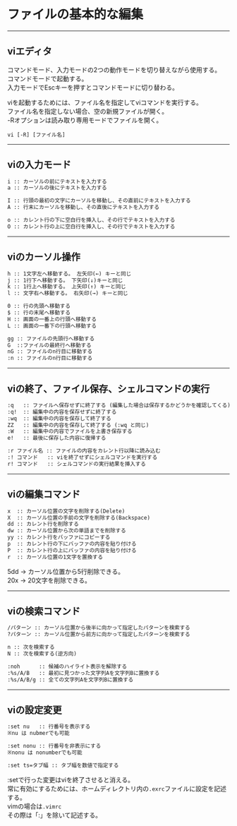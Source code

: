 # ファイルの基本的な編集

---

## viエディタ

コマンドモード、入力モードの2つの動作モードを切り替えながら使用する。  
コマンドモードで起動する。  
入力モードでEscキーを押すとコマンドモードに切り替わる。  

viを起動するためには、ファイル名を指定してviコマンドを実行する。  
ファイル名を指定しない場合、空の新規ファイルが開く。  
-Rオプションは読み取り専用モードでファイルを開く。  

`vi [-R] [ファイル名]`  

---

## viの入力モード

``` txt
i :: カーソルの前にテキストを入力する
a :: カーソルの後にテキストを入力する

I :: 行頭の最初の文字にカーソルを移動し、その直前にテキストを入力する
A :: 行末にカーソルを移動し、その直後にテキストを入力する

o :: カレント行の下に空白行を挿入し、その行でテキストを入力する
O :: カレント行の上に空白行を挿入し、その行でテキストを入力する
```

---

## viのカーソル操作

``` txt
h :: 1文字左へ移動する。 左矢印(←) キーと同じ 
j :: 1行下へ移動する。 下矢印(↓)キーと同じ
k :: 1行上へ移動する。 上矢印(↑) キーと同じ
l :: 文字右へ移動する。 右矢印(→) キーと同じ

0 :: 行の先頭へ移動する
$ :: 行の末尾へ移動する
H :: 画面の一番上の行頭へ移動する
L :: 画面の一番下の行頭へ移動する

gg :: ファイルの先頭行へ移動する
G  ::ファイルの最終行へ移動する
nG :: ファイルのn行目に移動する
:n :: ファイルのn行目に移動する
```

---

## viの終了、ファイル保存、シェルコマンドの実行

``` txt
:q   :: ファイルへ保存せずに終了する (編集した場合は保存するかどうかを確認してくる)
:q!  :: 編集中の内容を保存せずに終了する
:wq  :: 編集中の内容を保存して終了する
ZZ   :: 編集中の内容を保存して終了する (:wq と同じ)
:W   :: 編集中の内容でファイルを上書き保存する
e!   :: 最後に保存した内容に復帰する

:r ファイル名 :: ファイルの内容をカレント行以降に読み込む
:! コマンド   :: viを終了せずにシェルコマンドを実行する
r! コマンド   :: シェルコマンドの実行結果を挿入する
```

---

## viの編集コマンド

``` txt
x  :: カーソル位置の文字を削除する(Delete)
X  :: カーソル位置の手前の文字を削除する(Backspace)
dd :: カレント行を削除する
dw :: カーソル位置から次の単語までを削除する
yy :: カレント行をバッファにコピーする
p  :: カレント行の下にバッファの内容を貼り付ける
P  :: カレント行の上にバッファの内容を貼り付ける
r  :: カーソル位置の1文字を置換する
```

5dd → カーソル位置から5行削除できる。  
20x → 20文字を削除できる。  

---

## viの検索コマンド

``` txt
/パターン :: カーソル位置から後半に向かって指定したパターンを検索する
?パターン :: カーソル位置から前方に向かって指定したパターンを検索する

n :: 次を検索する
N :: 次を検索する(逆方向)

:noh      :: 候補のハイライト表示を解除する
:%s/A/B   :: 最初に見つかった文字列Aを文字列Bに置換する
:%s/A/B/g :: 全ての文字列Aを文字列Bに置換する
```

---

## viの設定変更

``` txt
:set nu   :: 行番号を表示する
※nu は nubmerでも可能  

:set nonu :: 行番号を非表示にする
※nonu は nonumberでも可能  

:set ts=タブ幅 :: タブ幅を数値で指定する
```

:setで行った変更はviを終了させると消える。  
常に有効にするためには、ホームディレクトリ内の`.exrc`ファイルに設定を記述する。  
vimの場合は`.vimrc`  
その際は「:」を除いて記述する。  
